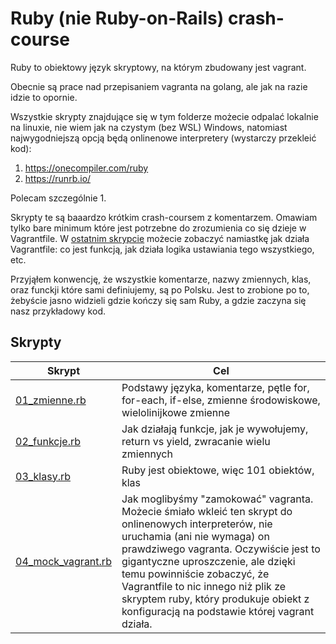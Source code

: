 # Ruby (nie Ruby-on-Rails) crash-course

Ruby to obiektowy język skryptowy, na którym zbudowany jest vagrant.

Obecnie są prace nad przepisaniem vagranta na golang, ale jak na razie idzie to opornie.

Wszystkie skrypty znajdujące się w tym folderze możecie odpalać lokalnie na linuxie, nie wiem jak na czystym (bez WSL) Windows, natomiast najwygodniejszą opcją będą onlinenowe interpretery (wystarczy przekleić kod):
1. https://onecompiler.com/ruby
1. https://runrb.io/

Polecam szczególnie 1.

Skrypty te są baaardzo krótkim crash-coursem z komentarzem. Omawiam tylko bare minimum które jest potrzebne do zrozumienia co się dzieje w Vagrantfile.
W [ostatnim skrypcie](./04_mock_vagrant.rb) możecie zobaczyć namiastkę jak działa Vagrantfile: co jest funkcją, jak działa logika ustawiania tego wszystkiego, etc.

Przyjąłem konwencję, że wszystkie komentarze, nazwy zmiennych, klas, oraz funckji które sami definiujemy, są po Polsku. Jest to zrobione po to, żebyście jasno widzieli gdzie kończy się sam Ruby, a gdzie zaczyna się nasz przykładowy kod.

## Skrypty
| Skrypt | Cel | 
|--|---------------|
| [01_zmienne.rb](./01_zmienne.rb) | Podstawy języka, komentarze, pętle for, for-each, if-else, zmienne środowiskowe, wielolinijkowe zmienne |
| [02_funkcje.rb](./02_funkcje.rb) | Jak działają funkcje, jak je wywołujemy, return vs yield, zwracanie wielu zmiennych |
| [03_klasy.rb](./03_klasy.rb) | Ruby jest obiektowe, więc 101 obiektów, klas |
| [04_mock_vagrant.rb](./04_mock_vagrant.rb) | Jak moglibyśmy "zamokować" vagranta. Możecie śmiało wkleić ten skrypt do onlinenowych interpreterów, nie uruchamia (ani nie wymaga) on prawdziwego vagranta. Oczywiście jest to gigantyczne uproszczenie, ale dzięki temu powinniście zobaczyć, że Vagrantfile to nic innego niż plik ze skryptem ruby, który produkuje obiekt z konfiguracją na podstawie której vagrant działa. |